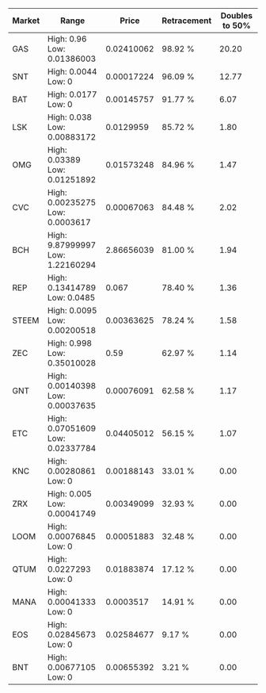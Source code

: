| Market | Range | Price| Retracement | Doubles to 50% |
| --- | --- | --- | --- | --- |
| GAS | High: 0.96<br />Low: 0.01386003 | 0.02410062 | 98.92 % | 20.20 |
| SNT | High: 0.0044<br />Low: 0 | 0.00017224 | 96.09 % | 12.77 |
| BAT | High: 0.0177<br />Low: 0 | 0.00145757 | 91.77 % | 6.07 |
| LSK | High: 0.038<br />Low: 0.00883172 | 0.0129959 | 85.72 % | 1.80 |
| OMG | High: 0.03389<br />Low: 0.01251892 | 0.01573248 | 84.96 % | 1.47 |
| CVC | High: 0.00235275<br />Low: 0.0003617 | 0.00067063 | 84.48 % | 2.02 |
| BCH | High: 9.87999997<br />Low: 1.22160294 | 2.86656039 | 81.00 % | 1.94 |
| REP | High: 0.13414789<br />Low: 0.0485 | 0.067 | 78.40 % | 1.36 |
| STEEM | High: 0.0095<br />Low: 0.00200518 | 0.00363625 | 78.24 % | 1.58 |
| ZEC | High: 0.998<br />Low: 0.35010028 | 0.59 | 62.97 % | 1.14 |
| GNT | High: 0.00140398<br />Low: 0.00037635 | 0.00076091 | 62.58 % | 1.17 |
| ETC | High: 0.07051609<br />Low: 0.02337784 | 0.04405012 | 56.15 % | 1.07 |
| KNC | High: 0.00280861<br />Low: 0 | 0.00188143 | 33.01 % | 0.00 |
| ZRX | High: 0.005<br />Low: 0.00041749 | 0.00349099 | 32.93 % | 0.00 |
| LOOM | High: 0.00076845<br />Low: 0 | 0.00051883 | 32.48 % | 0.00 |
| QTUM | High: 0.0227293<br />Low: 0 | 0.01883874 | 17.12 % | 0.00 |
| MANA | High: 0.00041333<br />Low: 0 | 0.0003517 | 14.91 % | 0.00 |
| EOS | High: 0.02845673<br />Low: 0 | 0.02584677 | 9.17 % | 0.00 |
| BNT | High: 0.00677105<br />Low: 0 | 0.00655392 | 3.21 % | 0.00 |
